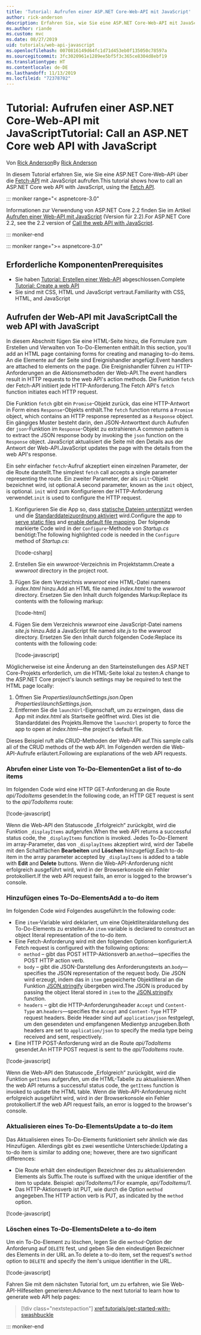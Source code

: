 ```yaml
---
title: 'Tutorial: Aufrufen einer ASP.NET Core-Web-API mit JavaScript'
author: rick-anderson
description: Erfahren Sie, wie Sie eine ASP.NET Core-Web-API mit JavaScript aufrufen.
ms.author: riande
ms.custom: mvc
ms.date: 08/27/2019
uid: tutorials/web-api-javascript
ms.openlocfilehash: 0070816149d64fc1d71d453eb0f135050c78597a
ms.sourcegitcommit: 3fc3020961e1289ee5bf5f3c365ce8304d8ebf19
ms.translationtype: HT
ms.contentlocale: de-DE
ms.lasthandoff: 11/13/2019
ms.locfileid: "72378702"
---
```

# <a name="tutorial-call-an-aspnet-core-web-api-with-javascript"></a><span data-ttu-id="fd4b9-103">Tutorial: Aufrufen einer ASP.NET Core-Web-API mit JavaScript</span><span class="sxs-lookup"><span data-stu-id="fd4b9-103">Tutorial: Call an ASP.NET Core web API with JavaScript</span></span>

<span data-ttu-id="fd4b9-104">Von [Rick Anderson](https://twitter.com/RickAndMSFT)</span><span class="sxs-lookup"><span data-stu-id="fd4b9-104">By [Rick Anderson](https://twitter.com/RickAndMSFT)</span></span>

<span data-ttu-id="fd4b9-105">In diesem Tutorial erfahren Sie, wie Sie eine ASP.NET Core-Web-API über die [Fetch-API](https://developer.mozilla.org/docs/Web/API/Fetch_API) mit JavaScript aufrufen.</span><span class="sxs-lookup"><span data-stu-id="fd4b9-105">This tutorial shows how to call an ASP.NET Core web API with JavaScript, using the [Fetch API](https://developer.mozilla.org/docs/Web/API/Fetch_API).</span></span>

::: moniker range="< aspnetcore-3.0"

<span data-ttu-id="fd4b9-106">Informationen zur Verwendung von ASP.NET Core 2.2 finden Sie im Artikel [Aufrufen einer Web-API mit JavaScript](xref:tutorials/first-web-api#call-the-web-api-with-javascript) (Version für 2.2).</span><span class="sxs-lookup"><span data-stu-id="fd4b9-106">For ASP.NET Core 2.2, see the 2.2 version of [Call the web API with JavaScript](xref:tutorials/first-web-api#call-the-web-api-with-javascript).</span></span>

::: moniker-end

::: moniker range=">= aspnetcore-3.0"

## <a name="prerequisites"></a><span data-ttu-id="fd4b9-107">Erforderliche Komponenten</span><span class="sxs-lookup"><span data-stu-id="fd4b9-107">Prerequisites</span></span>

* <span data-ttu-id="fd4b9-108">Sie haben [Tutorial: Erstellen einer Web-API](xref:tutorials/first-web-api) abgeschlossen.</span><span class="sxs-lookup"><span data-stu-id="fd4b9-108">Complete [Tutorial: Create a web API](xref:tutorials/first-web-api)</span></span>
* <span data-ttu-id="fd4b9-109">Sie sind mit CSS, HTML und JavaScript vertraut.</span><span class="sxs-lookup"><span data-stu-id="fd4b9-109">Familiarity with CSS, HTML, and JavaScript</span></span>

## <a name="call-the-web-api-with-javascript"></a><span data-ttu-id="fd4b9-110">Aufrufen der Web-API mit JavaScript</span><span class="sxs-lookup"><span data-stu-id="fd4b9-110">Call the web API with JavaScript</span></span>

<span data-ttu-id="fd4b9-111">In diesem Abschnitt fügen Sie eine HTML-Seite hinzu, die Formulare zum Erstellen und Verwalten von To-Do-Elementen enthält.</span><span class="sxs-lookup"><span data-stu-id="fd4b9-111">In this section, you'll add an HTML page containing forms for creating and managing to-do items.</span></span> <span data-ttu-id="fd4b9-112">An die Elemente auf der Seite sind Ereignishandler angefügt.</span><span class="sxs-lookup"><span data-stu-id="fd4b9-112">Event handlers are attached to elements on the page.</span></span> <span data-ttu-id="fd4b9-113">Die Ereignishandler führen zu HTTP-Anforderungen an die Aktionsmethoden der Web-API.</span><span class="sxs-lookup"><span data-stu-id="fd4b9-113">The event handlers result in HTTP requests to the web API's action methods.</span></span> <span data-ttu-id="fd4b9-114">Die Funktion `fetch` der Fetch-API initiiert jede HTTP-Anforderung.</span><span class="sxs-lookup"><span data-stu-id="fd4b9-114">The Fetch API's `fetch` function initiates each HTTP request.</span></span>

<span data-ttu-id="fd4b9-115">Die Funktion `fetch` gibt ein `Promise`-Objekt zurück, das eine HTTP-Antwort in Form eines `Response`-Objekts enthält.</span><span class="sxs-lookup"><span data-stu-id="fd4b9-115">The `fetch` function returns a `Promise` object, which contains an HTTP response represented as a `Response` object.</span></span> <span data-ttu-id="fd4b9-116">Ein gängiges Muster besteht darin, den JSON-Antworttext durch Aufrufen der `json`-Funktion im `Response`-Objekt zu extrahieren.</span><span class="sxs-lookup"><span data-stu-id="fd4b9-116">A common pattern is to extract the JSON response body by invoking the `json` function on the `Response` object.</span></span> <span data-ttu-id="fd4b9-117">JavaScript aktualisiert die Seite mit den Details aus der Antwort der Web-API.</span><span class="sxs-lookup"><span data-stu-id="fd4b9-117">JavaScript updates the page with the details from the web API's response.</span></span>

<span data-ttu-id="fd4b9-118">Ein sehr einfacher `fetch`-Aufruf akzeptiert einen einzelnen Parameter, der die Route darstellt.</span><span class="sxs-lookup"><span data-stu-id="fd4b9-118">The simplest `fetch` call accepts a single parameter representing the route.</span></span> <span data-ttu-id="fd4b9-119">Ein zweiter Parameter, der als `init`-Objekt bezeichnet wird, ist optional.</span><span class="sxs-lookup"><span data-stu-id="fd4b9-119">A second parameter, known as the `init` object, is optional.</span></span> <span data-ttu-id="fd4b9-120">`init` wird zum Konfigurieren der HTTP-Anforderung verwendet.</span><span class="sxs-lookup"><span data-stu-id="fd4b9-120">`init` is used to configure the HTTP request.</span></span>

1. <span data-ttu-id="fd4b9-121">Konfigurieren Sie die App so, dass [statische Dateien unterstützt](/dotnet/api/microsoft.aspnetcore.builder.staticfileextensions.usestaticfiles#Microsoft_AspNetCore_Builder_StaticFileExtensions_UseStaticFiles_Microsoft_AspNetCore_Builder_IApplicationBuilder_) werden und die [Standarddateizuordnung aktiviert](/dotnet/api/microsoft.aspnetcore.builder.defaultfilesextensions.usedefaultfiles#Microsoft_AspNetCore_Builder_DefaultFilesExtensions_UseDefaultFiles_Microsoft_AspNetCore_Builder_IApplicationBuilder_) wird.</span><span class="sxs-lookup"><span data-stu-id="fd4b9-121">Configure the app to [serve static files](/dotnet/api/microsoft.aspnetcore.builder.staticfileextensions.usestaticfiles#Microsoft_AspNetCore_Builder_StaticFileExtensions_UseStaticFiles_Microsoft_AspNetCore_Builder_IApplicationBuilder_) and [enable default file mapping](/dotnet/api/microsoft.aspnetcore.builder.defaultfilesextensions.usedefaultfiles#Microsoft_AspNetCore_Builder_DefaultFilesExtensions_UseDefaultFiles_Microsoft_AspNetCore_Builder_IApplicationBuilder_).</span></span> <span data-ttu-id="fd4b9-122">Der folgende markierte Code wird in der `Configure`-Methode von *Startup.cs* benötigt:</span><span class="sxs-lookup"><span data-stu-id="fd4b9-122">The following highlighted code is needed in the `Configure` method of *Startup.cs*:</span></span>

    [!code-csharp[](first-web-api/samples/3.0/TodoApi/StartupJavaScript.cs?highlight=8-9&name=snippet_configure)]

1. <span data-ttu-id="fd4b9-123">Erstellen Sie ein *wwwroot*-Verzeichnis im Projektstamm.</span><span class="sxs-lookup"><span data-stu-id="fd4b9-123">Create a *wwwroot* directory in the project root.</span></span>

1. <span data-ttu-id="fd4b9-124">Fügen Sie dem Verzeichnis *wwwroot* eine HTML-Datei namens *index.html* hinzu.</span><span class="sxs-lookup"><span data-stu-id="fd4b9-124">Add an HTML file named *index.html* to the *wwwroot* directory.</span></span> <span data-ttu-id="fd4b9-125">Ersetzen Sie den Inhalt durch folgendes Markup:</span><span class="sxs-lookup"><span data-stu-id="fd4b9-125">Replace its contents with the following markup:</span></span>

    [!code-html[](first-web-api/samples/3.0/TodoApi/wwwroot/index.html)]

1. <span data-ttu-id="fd4b9-126">Fügen Sie dem Verzeichnis *wwwroot* eine JavaScript-Datei namens *site.js* hinzu.</span><span class="sxs-lookup"><span data-stu-id="fd4b9-126">Add a JavaScript file named *site.js* to the *wwwroot* directory.</span></span> <span data-ttu-id="fd4b9-127">Ersetzen Sie den Inhalt durch folgenden Code:</span><span class="sxs-lookup"><span data-stu-id="fd4b9-127">Replace its contents with the following code:</span></span>

    [!code-javascript[](first-web-api/samples/3.0/TodoApi/wwwroot/js/site.js?name=snippet_SiteJs)]

<span data-ttu-id="fd4b9-128">Möglicherweise ist eine Änderung an den Starteinstellungen des ASP.NET Core-Projekts erforderlich, um die HTML-Seite lokal zu testen:</span><span class="sxs-lookup"><span data-stu-id="fd4b9-128">A change to the ASP.NET Core project's launch settings may be required to test the HTML page locally:</span></span>

1. <span data-ttu-id="fd4b9-129">Öffnen Sie *Properties\launchSettings.json*.</span><span class="sxs-lookup"><span data-stu-id="fd4b9-129">Open *Properties\launchSettings.json*.</span></span>
1. <span data-ttu-id="fd4b9-130">Entfernen Sie die `launchUrl`-Eigenschaft, um zu erzwingen, dass die App mit *index.html* als Startseite geöffnet wird. Dies ist die Standarddatei des Projekts.</span><span class="sxs-lookup"><span data-stu-id="fd4b9-130">Remove the `launchUrl` property to force the app to open at *index.html*&mdash;the project's default file.</span></span>

<span data-ttu-id="fd4b9-131">Dieses Beispiel ruft alle CRUD-Methoden der Web-API auf.</span><span class="sxs-lookup"><span data-stu-id="fd4b9-131">This sample calls all of the CRUD methods of the web API.</span></span> <span data-ttu-id="fd4b9-132">Im Folgenden werden die Web-API-Aufrufe erläutert.</span><span class="sxs-lookup"><span data-stu-id="fd4b9-132">Following are explanations of the web API requests.</span></span>

### <a name="get-a-list-of-to-do-items"></a><span data-ttu-id="fd4b9-133">Abrufen einer Liste von To-Do-Elementen</span><span class="sxs-lookup"><span data-stu-id="fd4b9-133">Get a list of to-do items</span></span>

<span data-ttu-id="fd4b9-134">Im folgenden Code wird eine HTTP GET-Anforderung an die Route *api/TodoItems* gesendet:</span><span class="sxs-lookup"><span data-stu-id="fd4b9-134">In the following code, an HTTP GET request is sent to the *api/TodoItems* route:</span></span>

[!code-javascript[](first-web-api/samples/3.0/TodoApi/wwwroot/js/site.js?name=snippet_GetItems)]

<span data-ttu-id="fd4b9-135">Wenn die Web-API den Statuscode „Erfolgreich“ zurückgibt, wird die Funktion `_displayItems` aufgerufen.</span><span class="sxs-lookup"><span data-stu-id="fd4b9-135">When the web API returns a successful status code, the `_displayItems` function is invoked.</span></span> <span data-ttu-id="fd4b9-136">Jedes To-Do-Element im array-Parameter, das von `_displayItems` akzeptiert wird, wird der Tabelle mit den Schaltflächen **Bearbeiten** und **Löschen** hinzugefügt.</span><span class="sxs-lookup"><span data-stu-id="fd4b9-136">Each to-do item in the array parameter accepted by `_displayItems` is added to a table with **Edit** and **Delete** buttons.</span></span> <span data-ttu-id="fd4b9-137">Wenn die Web-API-Anforderung nicht erfolgreich ausgeführt wird, wird in der Browserkonsole ein Fehler protokolliert.</span><span class="sxs-lookup"><span data-stu-id="fd4b9-137">If the web API request fails, an error is logged to the browser's console.</span></span>

### <a name="add-a-to-do-item"></a><span data-ttu-id="fd4b9-138">Hinzufügen eines To-Do-Elements</span><span class="sxs-lookup"><span data-stu-id="fd4b9-138">Add a to-do item</span></span>

<span data-ttu-id="fd4b9-139">Im folgenden Code wird Folgendes ausgeführt:</span><span class="sxs-lookup"><span data-stu-id="fd4b9-139">In the following code:</span></span>

* <span data-ttu-id="fd4b9-140">Eine `item`-Variable wird deklariert, um eine Objektliteraldarstellung des To-Do-Elements zu erstellen.</span><span class="sxs-lookup"><span data-stu-id="fd4b9-140">An `item` variable is declared to construct an object literal representation of the to-do item.</span></span>
* <span data-ttu-id="fd4b9-141">Eine Fetch-Anforderung wird mit den folgenden Optionen konfiguriert:</span><span class="sxs-lookup"><span data-stu-id="fd4b9-141">A Fetch request is configured with the following options:</span></span>
    * <span data-ttu-id="fd4b9-142">`method` – gibt das POST HTTP-Aktionsverb an.</span><span class="sxs-lookup"><span data-stu-id="fd4b9-142">`method`&mdash;specifies the POST HTTP action verb.</span></span>
    * <span data-ttu-id="fd4b9-143">`body` – gibt die JSON-Darstellung des Anforderungstexts an.</span><span class="sxs-lookup"><span data-stu-id="fd4b9-143">`body`&mdash;specifies the JSON representation of the request body.</span></span> <span data-ttu-id="fd4b9-144">Die JSON wird erzeugt, indem das in `item` gespeicherte Objektliteral an die Funktion [JSON.stringify](https://developer.mozilla.org/docs/Web/JavaScript/Reference/Global_Objects/JSON/stringify) übergeben wird.</span><span class="sxs-lookup"><span data-stu-id="fd4b9-144">The JSON is produced by passing the object literal stored in `item` to the [JSON.stringify](https://developer.mozilla.org/docs/Web/JavaScript/Reference/Global_Objects/JSON/stringify) function.</span></span>
    * <span data-ttu-id="fd4b9-145">`headers` – gibt die HTTP-Anforderungsheader `Accept` und `Content-Type` an.</span><span class="sxs-lookup"><span data-stu-id="fd4b9-145">`headers`&mdash;specifies the `Accept` and `Content-Type` HTTP request headers.</span></span> <span data-ttu-id="fd4b9-146">Beide Header sind auf `application/json` festgelegt, um den gesendeten und empfangenen Medientyp anzugeben.</span><span class="sxs-lookup"><span data-stu-id="fd4b9-146">Both headers are set to `application/json` to specify the media type being received and sent, respectively.</span></span>
* <span data-ttu-id="fd4b9-147">Eine HTTP POST-Anforderung wird an die Route *api/TodoItems* gesendet.</span><span class="sxs-lookup"><span data-stu-id="fd4b9-147">An HTTP POST request is sent to the *api/TodoItems* route.</span></span>

[!code-javascript[](first-web-api/samples/3.0/TodoApi/wwwroot/js/site.js?name=snippet_AddItem)]

<span data-ttu-id="fd4b9-148">Wenn die Web-API den Statuscode „Erfolgreich“ zurückgibt, wird die Funktion `getItems` aufgerufen, um die HTML-Tabelle zu aktualisieren.</span><span class="sxs-lookup"><span data-stu-id="fd4b9-148">When the web API returns a successful status code, the `getItems` function is invoked to update the HTML table.</span></span> <span data-ttu-id="fd4b9-149">Wenn die Web-API-Anforderung nicht erfolgreich ausgeführt wird, wird in der Browserkonsole ein Fehler protokolliert.</span><span class="sxs-lookup"><span data-stu-id="fd4b9-149">If the web API request fails, an error is logged to the browser's console.</span></span>

### <a name="update-a-to-do-item"></a><span data-ttu-id="fd4b9-150">Aktualisieren eines To-Do-Elements</span><span class="sxs-lookup"><span data-stu-id="fd4b9-150">Update a to-do item</span></span>

<span data-ttu-id="fd4b9-151">Das Aktualisieren eines To-Do-Elements funktioniert sehr ähnlich wie das Hinzufügen. Allerdings gibt es zwei wesentliche Unterschiede:</span><span class="sxs-lookup"><span data-stu-id="fd4b9-151">Updating a to-do item is similar to adding one; however, there are two significant differences:</span></span>

* <span data-ttu-id="fd4b9-152">Die Route erhält den eindeutigen Bezeichner des zu aktualisierenden Elements als Suffix.</span><span class="sxs-lookup"><span data-stu-id="fd4b9-152">The route is suffixed with the unique identifier of the item to update.</span></span> <span data-ttu-id="fd4b9-153">Beispiel: *api/TodoItems/1*.</span><span class="sxs-lookup"><span data-stu-id="fd4b9-153">For example, *api/TodoItems/1*.</span></span>
* <span data-ttu-id="fd4b9-154">Das HTTP-Aktionsverb ist PUT, wie durch die Option `method` angegeben.</span><span class="sxs-lookup"><span data-stu-id="fd4b9-154">The HTTP action verb is PUT, as indicated by the `method` option.</span></span>

[!code-javascript[](first-web-api/samples/3.0/TodoApi/wwwroot/js/site.js?name=snippet_UpdateItem)]

### <a name="delete-a-to-do-item"></a><span data-ttu-id="fd4b9-155">Löschen eines To-Do-Elements</span><span class="sxs-lookup"><span data-stu-id="fd4b9-155">Delete a to-do item</span></span>

<span data-ttu-id="fd4b9-156">Um ein To-Do-Element zu löschen, legen Sie die `method`-Option der Anforderung auf `DELETE` fest, und geben Sie den eindeutigen Bezeichner des Elements in der URL an.</span><span class="sxs-lookup"><span data-stu-id="fd4b9-156">To delete a to-do item, set the request's `method` option to `DELETE` and specify the item's unique identifier in the URL.</span></span>

[!code-javascript[](first-web-api/samples/3.0/TodoApi/wwwroot/js/site.js?name=snippet_DeleteItem)]

<span data-ttu-id="fd4b9-157">Fahren Sie mit dem nächsten Tutorial fort, um zu erfahren, wie Sie Web-API-Hilfeseiten generieren:</span><span class="sxs-lookup"><span data-stu-id="fd4b9-157">Advance to the next tutorial to learn how to generate web API help pages:</span></span>

> [!div class="nextstepaction"]
> <xref:tutorials/get-started-with-swashbuckle>

::: moniker-end
